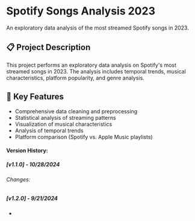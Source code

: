 # Spotify Songs Analysis 2023
An exploratory data analysis of the most streamed Spotify songs in 2023.

## 📋 Project Description
This project performs an exploratory data analysis on Spotify's most streamed songs in 2023. The analysis includes temporal trends, musical characteristics, platform popularity, and genre analysis.

## 🎯 Key Features
- Comprehensive data cleaning and preprocessing
- Statistical analysis of streaming patterns
- Visualization of musical characteristics
- Analysis of temporal trends
- Platform comparison (Spotify vs. Apple Music playlists)












#### Version History:
##### [v1.1.0] - 10/28/2024
###### Changes:
##### [v1.2.0] - 9/21/2024

-
